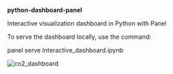 
**python-dashboard-panel**


Interactive visualization dashboard in Python with Panel

To serve the dashboard locally, use the command:

panel serve Interactive_dashboard.ipynb

![co2_dashboard](https://user-images.githubusercontent.com/112375505/195376271-ac7f2641-5910-4e2f-bce2-030903b38613.png)

